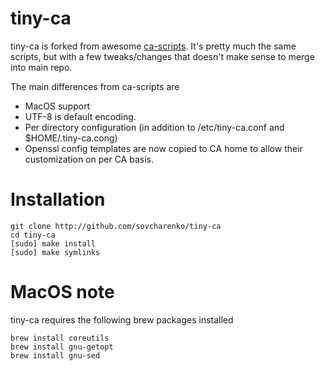 tiny-ca
==========

tiny-ca is forked from awesome [ca-scripts](https://github.com/fluffle/ca-scripts). It's pretty much the same scripts, but with a few tweaks/changes that doesn't make sense to merge into main repo.

The main differences from ca-scripts are

* MacOS support
* UTF-8 is default encoding.
* Per directory configuration (in addition to /etc/tiny-ca.conf and $HOME/.tiny-ca.cong)
* Openssl config templates are now copied to CA home to allow their customization on per CA basis.

Installation
==========
```
git clone http://github.com/sovcharenko/tiny-ca
cd tiny-ca
[sudo] make install
[sudo] make symlinks
```

MacOS note
==========
tiny-ca requires the following brew packages installed
```
brew install coreutils
brew install gnu-getopt
brew install gnu-sed
```
